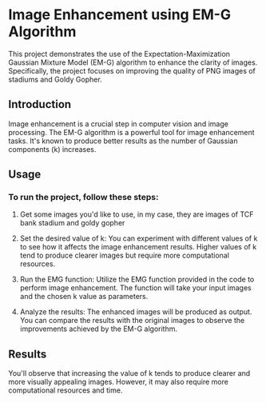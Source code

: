# Image Enhancement using EM-G Algorithm
This project demonstrates the use of the Expectation-Maximization Gaussian Mixture Model (EM-G) algorithm to enhance the clarity of images. Specifically, the project focuses on improving the quality of PNG images of stadiums and Goldy Gopher.

## Introduction
Image enhancement is a crucial step in computer vision and image processing. The EM-G algorithm is a powerful tool for image enhancement tasks. It's known to produce better results as the number of Gaussian components (k) increases.

## Usage
### To run the project, follow these steps:

1. Get some images you'd like to use, in my case, they are images of TCF bank stadium and goldy gopher

2. Set the desired value of k: You can experiment with different values of k to see how it affects the image enhancement results. Higher values of k tend to produce clearer images but require more computational resources.

3. Run the EMG function: Utilize the EMG function provided in the code to perform image enhancement. The function will take your input images and the chosen k value as parameters.

4. Analyze the results: The enhanced images will be produced as output. You can compare the results with the original images to observe the improvements achieved by the EM-G algorithm.

## Results
You'll observe that increasing the value of k tends to produce clearer and more visually appealing images. However, it may also require more computational resources and time.



